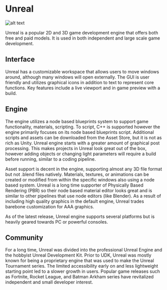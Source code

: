 # Unreal
![alt text](https://upload.wikimedia.org/wikipedia/commons/thumb/2/20/UE_Logo_Black_Centered.svg/330px-UE_Logo_Black_Centered.svg.png)

Unreal is a popular 2D and 3D game development engine that offers both free and paid models. It is used in both independent and large scale game development.

## Interface
Unreal has a customizable workspace that allows users to move windows around, although many windows will open externally. The GUI is user friendly and utilizes graphical icons in addition to text to represent core functions. Key features include a live viewport and in game preview with a build.

## Engine
The engine utilizes a node based blueprints system to support game functionality, materials, scripting. To script, C++ is supported however the engine primarily focuses on its node based blueprints script. Additional scripts and assets can be downloaded from the Asset Store, but it is not as rich as Unity. Unreal engine starts with a greater amount of graphical post processing. This makes projects in Unreal look great out of the box, however adding objects or changing light parameters will require a build before running, similar to a coding pipeline.

Asset support is decent in the engine, supporting almost any 3D file format but not .blend files natively. Materials, textures, or animations can be created or modified from within the specific windows also using a node based system. Unreal is a long time supporter of Physically Based Rendering (PBR) so their node based material editor looks great and is similar to other pipelines that use node editors (like Blender). As a result of including high quality graphics in the default engine, Unreal trades barebone customization for AAA graphics.

As of the latest release, Unreal engine supports several platforms but is heavily geared towards PC or powerful consoles.

## Community
For a long time, Unreal was divided into the professional Unreal Engine and the hobbyist Unreal Development Kit. Prior to UDK, Unreal was mostly known for being a proprietary engine that was used to make the Unreal Tournament series. The limited accessibility early on and less lightweight starting point led to a slower growth in users. Popular game releases such as Fortnite, Rocket League, and Batman Arkham series have revitalized independent and small developer interest.
